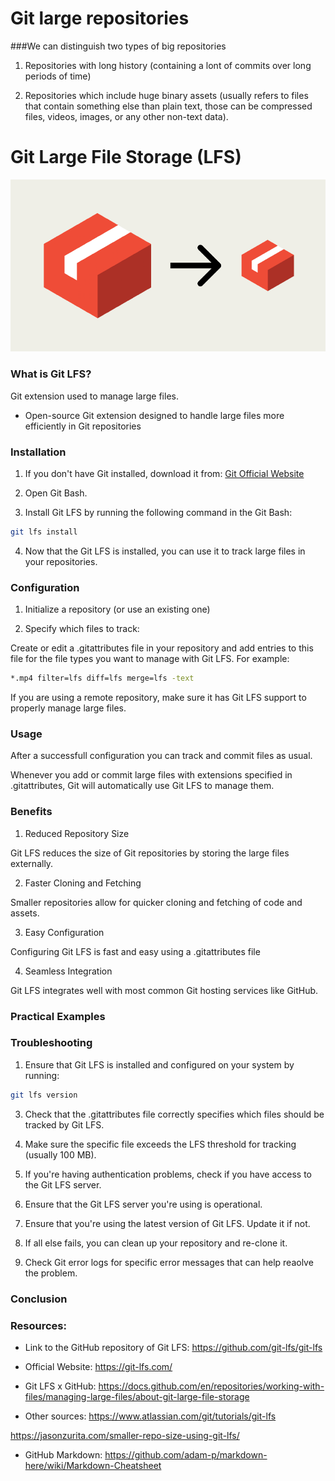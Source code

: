 # Git large repositories

###We can distinguish two types of big repositories

1. Repositories with long history (containing a lont of commits over long periods of time)

2. Repositories which include huge binary assets (usually refers to files that contain something	 else than plain text, those can be compressed files, videos, images, or any other non-text data).

# Git Large File Storage (LFS)

![](logo.png)

### What is Git LFS?

Git extension used to manage large files.

+ Open-source Git extension designed to handle large files more efficiently in Git repositories

### Installation

1. If you don't have Git installed, download it from:
   [Git Official Website](https://git-scm.com/)

2. Open Git Bash.

3. Install Git LFS by running the following command in the Git Bash:

```bash
git lfs install
```

4. Now that the Git LFS is installed, you can use it to track large files in your repositories.

### Configuration
1. Initialize a repository (or use an existing one)

2. Specify which files to track:

Create or edit a .gitattributes file in your repository and add entries to this file for the file types you want to manage with Git LFS. For example:

```bash
*.mp4 filter=lfs diff=lfs merge=lfs -text
```

If you are using a remote repository, make sure it has Git LFS support to properly manage large files.
   
### Usage
After a successfull configuration you can track and commit files as usual.

Whenever you add or commit large files with extensions specified in .gitattributes, Git will automatically use Git LFS to manage them.

### Benefits

1. Reduced Repository Size

Git LFS reduces the size of Git repositories by storing the large files externally.

2. Faster Cloning and Fetching

Smaller repositories allow for quicker cloning and fetching of code and assets.

3. Easy Configuration

Configuring Git LFS is fast and easy using a .gitattributes file

4. Seamless Integration 

Git LFS integrates well with most common Git hosting services like GitHub.

### Practical Examples

### Troubleshooting
1. Ensure that Git LFS is installed and configured on your system by running:

```bash
git lfs version
```

3. Check that the .gitattributes file correctly specifies which files should be tracked by Git LFS. 

4. Make sure the specific file exceeds the LFS threshold for tracking (usually 100 MB). 

5. If you're having authentication problems, check if you have access to the Git LFS server.

6. Ensure that the Git LFS server you're using is operational.
   
7. Ensure that you're using the latest version of Git LFS. Update it if not.
   
8. If all else fails, you can clean up your repository and re-clone it.

9. Check Git error logs for specific error messages that can help reaolve the problem.

### Conclusion

### Resources:
+ Link to the GitHub repository of Git LFS: https://github.com/git-lfs/git-lfs
+ Official Website: https://git-lfs.com/
+ Git LFS x GitHub: https://docs.github.com/en/repositories/working-with-files/managing-large-files/about-git-large-file-storage

+ Other sources:
https://www.atlassian.com/git/tutorials/git-lfs

https://jasonzurita.com/smaller-repo-size-using-git-lfs/

+ GitHub Markdown: https://github.com/adam-p/markdown-here/wiki/Markdown-Cheatsheet

